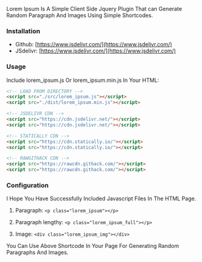 Lorem Ipsum Is A Simple Client Side Jquery Plugin That can Generate Random Paragraph And Images Using Simple Shortcodes.

### Installation

-   Github: [https://www.jsdelivr.com/](https://www.jsdelivr.com/)
-   JSdelivr: [https://www.jsdelivr.com/](https://www.jsdelivr.com/)

### Usage

Include lorem_ipsum.js Or lorem_ipsum.min.js In Your HTML:
```html
<!-- LOAD FROM DIRECTORY -->
<script src="./src/lorem_ipsum.js"></script>
<script src="./dist/lorem_ipsum.min.js"></script>

<!-- JSDELIVR CDN -->
<script src="https://cdn.jsdelivr.net/"></script>
<script src="https://cdn.jsdelivr.net/"></script>

<!-- STATICALLY CDN -->
<script src="https://cdn.statically.io/"></script>
<script src="https://cdn.statically.io/"></script>

<!-- RAWGITHACK CDN -->
<script src="https://rawcdn.githack.com/"></script>
<script src="https://rawcdn.githack.com/"></script>
 ```

### Configuration

I Hope You Have Successfully Included Javascript Files In The HTML Page.

1.  Paragraph: ```<p class="lorem_ipsum"></p>```
    
2.  Paragraph lengthy: ```<p class="lorem_ipsum_full"></p>```
    
3.  Image: ```<div class="lorem_ipsum_img"></div>```

You Can Use Above Shortcode In Your Page For Generating Random Paragraphs And Images.

